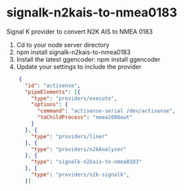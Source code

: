 # signalk-n2kais-to-nmea0183
Signal K provider to convert N2K AIS to NMEA 0183

1. Cd to your node server directory
2. npm install signalk-n2kais-to-nmea0183
3. Install the latest ggencoder: npm install ggencoder
4. Update your settings to include the provider 

```json
    {
      "id": "actisense",
      "pipeElements": [{
        "type": "providers/execute",
        "options": {
          "command": "actisense-serial /dev/actisense",
          "toChildProcess": "nmea2000out"
        }
      }, {
        "type": "providers/liner"
      }, {
        "type": "providers/n2kAnalyzer"
      }, {
        "type": "signalk-n2kais-to-nmea0183"
      }, {
        "type": "providers/n2k-signalk",
      }]
```
